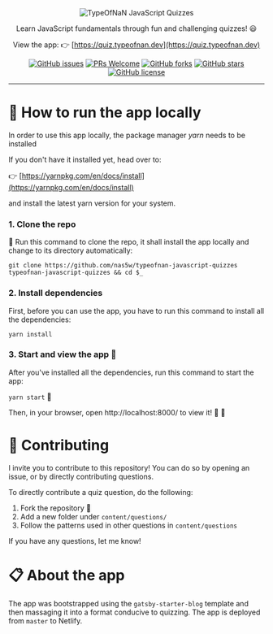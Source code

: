 <div align="center">
<img src="https://raw.githubusercontent.com/nas5w/typeofnan-javascript-quizzes/master/typeOfNaN-logo.jpg" alt="TypeOfNaN JavaScript Quizzes" />

Learn JavaScript fundamentals through fun and challenging quizzes! :smiley:

View the app: :point_right: [https://quiz.typeofnan.dev](https://quiz.typeofnan.dev)

[![GitHub issues](https://img.shields.io/github/issues/nas5w/typeofnan-javascript-quizzes)](https://github.com/nas5w/typeofnan-javascript-quizzes/issues) [![PRs Welcome](https://img.shields.io/badge/PRs-welcome-brightgreen.svg?style=flat-square)](http://makeapullrequest.com) [![GitHub forks](https://img.shields.io/github/forks/nas5w/typeofnan-javascript-quizzes)](https://github.com/nas5w/typeofnan-javascript-quizzes/network) [![GitHub stars](https://img.shields.io/github/stars/nas5w/typeofnan-javascript-quizzes)](https://github.com/nas5w/typeofnan-javascript-quizzes/stargazers) [![GitHub license](https://img.shields.io/github/license/nas5w/typeofnan-javascript-quizzes)](https://github.com/nas5w/typeofnan-javascript-quizzes/blob/master/LICENSE)

</div>

<hr />

# :rocket: How to run the app locally

In order to use this app locally, the package manager _yarn_ needs to be installed

If you don't have it installed yet, head over to:

:point_right: [https://yarnpkg.com/en/docs/install](https://yarnpkg.com/en/docs/install)

and install the latest yarn version for your system.

### 1. Clone the repo

:horse_racing: Run this command to clone the repo, it shall install the app locally and change to its directory automatically:

`git clone https://github.com/nas5w/typeofnan-javascript-quizzes typeofnan-javascript-quizzes && cd $_`

### 2. Install dependencies

First, before you can use the app, you have to run this command to install all the dependencies:

`yarn install`

### 3. Start and view the app :eyes:

After you've installed all the dependencies, run this command to start the app:

`yarn start` :horse_racing:

Then, in your browser, open http://localhost:8000/ to view it! :tada: :tada:

# :construction: Contributing

I invite you to contribute to this repository! You can do so by opening an issue, or by directly contributing questions.

To directly contribute a quiz question, do the following:

1. Fork the repository :fork_and_knife:
2. Add a new folder under `content/questions/`
3. Follow the patterns used in other questions in `content/questions`

If you have any questions, let me know!

# :clipboard: About the app

The app was bootstrapped using the `gatsby-starter-blog` template and then massaging it into a format conducive to quizzing. The app is deployed from `master` to Netlify.
